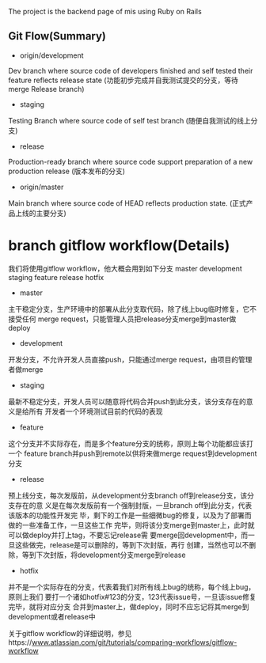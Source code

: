 
The project is the backend page of mis using Ruby on Rails

## Git Flow(Summary)

* origin/development

Dev branch where source code of developers finished and self tested their feature reflects release state
(功能初步完成并自我测试提交的分支，等待 merge Release branch)

* staging

Testing Branch where source code of self test branch
(随便自我测试的线上分支)

* release

Production-ready branch where source code support preparation of a new production release
(版本发布的分支)

* origin/master

Main branch where source code of HEAD reflects production state.
(正式产品上线的主要分支)

# branch gitflow workflow(Details)

我们将使用gitflow workflow，他大概会用到如下分支
master development staging feature release hotfix

* master 

主干稳定分支，生产环境中的部署从此分支取代码，除了线上bug临时修复，它不接受任何
merge request，只能管理人员把release分支merge到master做deploy

* development

开发分支，不允许开发人员直接push，只能通过merge request，由项目的管理者做merge

* staging 

最新不稳定分支，开发人员可以随意将代码合并push到此分支，该分支存在的意义是给所有
开发者一个环境测试目前的代码的表现

* feature

这个分支并不实际存在，而是多个feature分支的统称，原则上每个功能都应该打一个
feature branch并push到remote以供将来做merge request到development分支

* release

预上线分支，每次发版前，从development分支branch off到release分支，该分支存在的意
义是在每次发版前有一个强制封版，一旦branch off到此分支，代表该版本的功能性开发完
毕，剩下的工作是一些细微bug的修复，以及为了部署而做的一些准备工作，一旦这些工作
完毕，则将该分支merge到master上，此时就可以做deploy并打上tag，不要忘记release需
要merge回development中，而一旦这些做完，release是可以删除的，等到下次封版，再行
创建，当然也可以不删除，等到下次封版，将development分支merge到release

* hotfix

并不是一个实际存在的分支，代表着我们对所有线上bug的统称，每个线上bug，原则上我们
要打一个诸如hotfix#123的分支，123代表issue号，一旦该issue修复完毕，就将对应分支
合并到master上，做deploy，同时不应忘记将其merge到development或者release中

关于gitflow workflow的详细说明，参见https://www.atlassian.com/git/tutorials/comparing-workflows/gitflow-workflow

